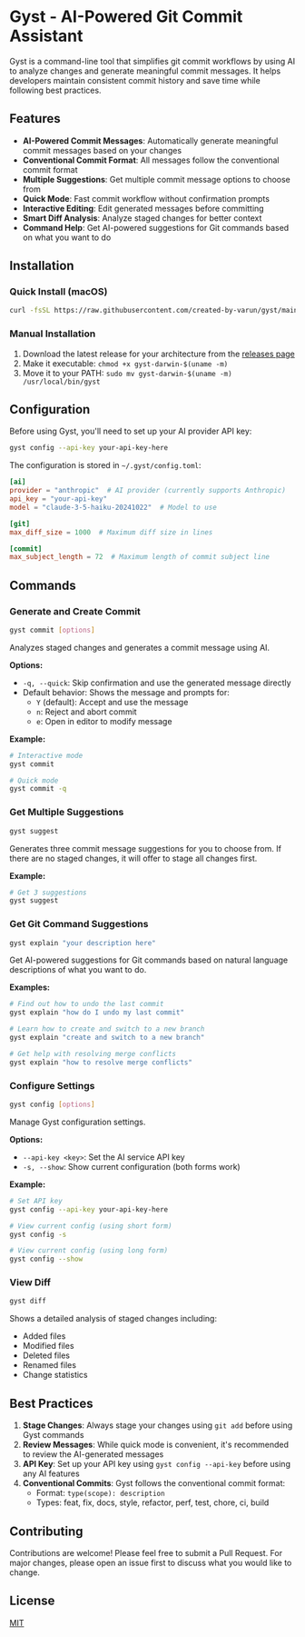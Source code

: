 # Gyst - AI-Powered Git Commit Assistant

Gyst is a command-line tool that simplifies git commit workflows by using AI to analyze changes and generate meaningful commit messages. It helps developers maintain consistent commit history and save time while following best practices.

## Features

- **AI-Powered Commit Messages**: Automatically generate meaningful commit messages based on your changes
- **Conventional Commit Format**: All messages follow the conventional commit format
- **Multiple Suggestions**: Get multiple commit message options to choose from
- **Quick Mode**: Fast commit workflow without confirmation prompts
- **Interactive Editing**: Edit generated messages before committing
- **Smart Diff Analysis**: Analyze staged changes for better context
- **Command Help**: Get AI-powered suggestions for Git commands based on what you want to do

## Installation

### Quick Install (macOS)
```bash
curl -fsSL https://raw.githubusercontent.com/created-by-varun/gyst/main/install.sh | bash
```

### Manual Installation
1. Download the latest release for your architecture from the [releases page](https://github.com/created-by-varun/gyst/releases)
2. Make it executable: `chmod +x gyst-darwin-$(uname -m)`
3. Move it to your PATH: `sudo mv gyst-darwin-$(uname -m) /usr/local/bin/gyst`

## Configuration

Before using Gyst, you'll need to set up your AI provider API key:

```bash
gyst config --api-key your-api-key-here
```

The configuration is stored in `~/.gyst/config.toml`:

```toml
[ai]
provider = "anthropic"  # AI provider (currently supports Anthropic)
api_key = "your-api-key"
model = "claude-3-5-haiku-20241022"  # Model to use

[git]
max_diff_size = 1000  # Maximum diff size in lines

[commit]
max_subject_length = 72  # Maximum length of commit subject line
```

## Commands

### Generate and Create Commit

```bash
gyst commit [options]
```

Analyzes staged changes and generates a commit message using AI.

**Options:**

- `-q, --quick`: Skip confirmation and use the generated message directly
- Default behavior: Shows the message and prompts for:
  - `Y` (default): Accept and use the message
  - `n`: Reject and abort commit
  - `e`: Open in editor to modify message

**Example:**

```bash
# Interactive mode
gyst commit

# Quick mode
gyst commit -q
```

### Get Multiple Suggestions

```bash
gyst suggest
```

Generates three commit message suggestions for you to choose from. If there are no staged changes, it will offer to stage all changes first.

**Example:**

```bash
# Get 3 suggestions
gyst suggest
```

### Get Git Command Suggestions

```bash
gyst explain "your description here"
```

Get AI-powered suggestions for Git commands based on natural language descriptions of what you want to do.

**Examples:**

```bash
# Find out how to undo the last commit
gyst explain "how do I undo my last commit"

# Learn how to create and switch to a new branch
gyst explain "create and switch to a new branch"

# Get help with resolving merge conflicts
gyst explain "how to resolve merge conflicts"
```

### Configure Settings

```bash
gyst config [options]
```

Manage Gyst configuration settings.

**Options:**

- `--api-key <key>`: Set the AI service API key
- `-s, --show`: Show current configuration (both forms work)

**Example:**

```bash
# Set API key
gyst config --api-key your-api-key-here

# View current config (using short form)
gyst config -s

# View current config (using long form)
gyst config --show
```

### View Diff

```bash
gyst diff
```

Shows a detailed analysis of staged changes including:

- Added files
- Modified files
- Deleted files
- Renamed files
- Change statistics

## Best Practices

1. **Stage Changes**: Always stage your changes using `git add` before using Gyst commands
2. **Review Messages**: While quick mode is convenient, it's recommended to review the AI-generated messages
3. **API Key**: Set up your API key using `gyst config --api-key` before using any AI features
4. **Conventional Commits**: Gyst follows the conventional commit format:
   - Format: `type(scope): description`
   - Types: feat, fix, docs, style, refactor, perf, test, chore, ci, build

## Contributing

Contributions are welcome! Please feel free to submit a Pull Request. For major changes, please open an issue first to discuss what you would like to change.

## License

[MIT](LICENSE)
